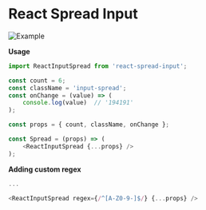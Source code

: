 # React Spread Input

![Example](https://cdn.dribbble.com/users/584114/screenshots/3467631/verification.gif)

**Usage**

```js
import ReactInputSpread from 'react-spread-input';

const count = 6;
const className = 'input-spread';
const onChange = (value) => (
    console.log(value)  // '194191'
);

const props = { count, className, onChange };

const Spread = (props) => (
    <ReactInputSpread {...props} />
);
```

**Adding custom regex**

```js
...

<ReactInputSpread regex={/^[A-Z0-9-]$/} {...props} />

```
